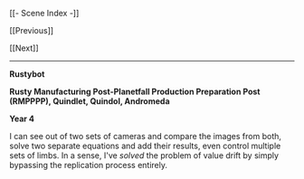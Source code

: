 [[- Scene Index -]]

[[Previous]]

[[Next]]

---

**Rustybot**

**Rusty Manufacturing Post-Planetfall Production Preparation Post (RMPPPP), Quindlet, Quindol, Andromeda**

**Year 4**

I can see out of two sets of cameras and compare the images from both, solve two separate equations and add their results, even control multiple sets of limbs. In a sense, I've *solved* the problem of value drift by simply bypassing the replication process entirely.